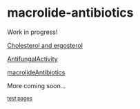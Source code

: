 # macrolide-antibiotics
Work in progress!

[Cholesterol and ergosterol](CholesterolErgosterol)


[AntifungalActivity](AntifungalActivity.md)


[macrolideAntibiotics](macrolideAntibiotics)

More coming soon...

<sub>[test pages](page1)</sub>



